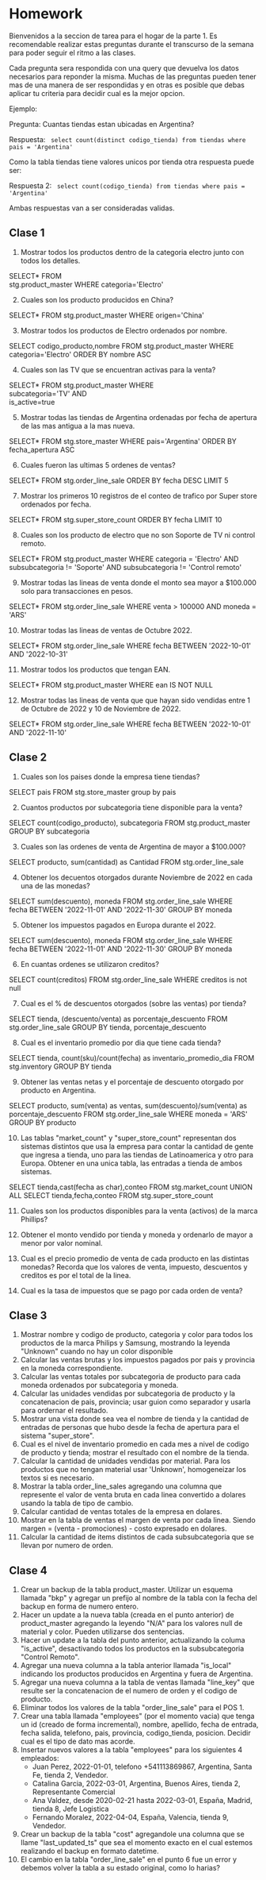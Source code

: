 # Homework

Bienvenidos a la seccion de tarea para el hogar de la parte 1. Es recomendable realizar estas preguntas durante el transcurso 
de la semana para poder seguir el ritmo a las clases.


Cada pregunta sera respondida con una query que devuelva los datos necesarios para reponder la misma. Muchas de las preguntas pueden tener 
mas de una manera de ser respondidas y en otras es posible que debas aplicar tu criteria para decidir cual es la mejor opcion. 

Ejemplo: 

Pregunta: Cuantas tiendas estan ubicadas en Argentina? 

Respuesta: ``` select count(distinct codigo_tienda) from tiendas where pais = 'Argentina'``` 

Como la tabla tiendas tiene valores unicos por tienda otra respuesta puede ser:

Respuesta 2: ``` select count(codigo_tienda) from tiendas where pais = 'Argentina'``` 

Ambas respuestas van a ser consideradas validas.


## Clase 1

1. Mostrar todos los productos dentro de la categoria electro junto con todos los detalles. 

SELECT* 
FROM 	
	stg.product_master
WHERE
	categoria='Electro'


2. Cuales son los producto producidos en China? 

SELECT* 
FROM 
	stg.product_master
WHERE 
	origen='China'

3. Mostrar todos los productos de Electro ordenados por nombre. 

SELECT 
	codigo_producto,nombre
FROM 
	stg.product_master
WHERE 
	categoria='Electro'
ORDER BY 
	nombre ASC

4. Cuales son las TV que se encuentran activas para la venta?

SELECT* 
FROM 
	stg.product_master
WHERE  
	subcategoria='TV' 
AND 	
	is_active=true

5. Mostrar todas las tiendas de Argentina ordenadas por fecha de apertura de las mas antigua a la mas nueva. 


SELECT* 
FROM
	stg.store_master
WHERE 
	pais='Argentina'
ORDER BY 
	fecha_apertura ASC

6. Cuales fueron las ultimas 5 ordenes de ventas? 

SELECT* 
FROM 
	stg.order_line_sale
ORDER BY 
	fecha DESC
LIMIT 5

7. Mostrar los primeros 10 registros de el conteo de trafico por Super store ordenados por fecha. 

SELECT* 
FROM 
	stg.super_store_count
ORDER BY 
	fecha
LIMIT 10

8. Cuales son los producto de electro que no son Soporte de TV ni control remoto. 

SELECT* 
FROM 
	stg.product_master
WHERE 
	categoria = 'Electro' 
AND 
	subsubcategoria != 'Soporte' AND subsubcategoria != 'Control remoto'

9. Mostrar todas las lineas de venta donde el monto sea mayor a $100.000 solo para transacciones en pesos.

SELECT* 
FROM 
	stg.order_line_sale
WHERE 
	venta > 100000 
AND 
	moneda = 'ARS'

10. Mostrar todas las lineas de ventas de Octubre 2022.

SELECT* 
FROM 
	stg.order_line_sale
WHERE 
	fecha BETWEEN '2022-10-01' AND '2022-10-31'

11. Mostrar todos los productos que tengan EAN.

SELECT* 
FROM
	stg.product_master
WHERE 
	ean IS NOT NULL


12. Mostrar todas las lineas de venta que que hayan sido vendidas entre 1 de Octubre de 2022 y 10 de Noviembre de 2022.

SELECT* 
FROM 
	stg.order_line_sale
WHERE 
	fecha BETWEEN '2022-10-01' AND '2022-11-10'


## Clase 2

1. Cuales son los paises donde la empresa tiene tiendas? 


SELECT 
	pais
FROM 
	stg.store_master
group by 
	pais


2. Cuantos productos por subcategoria tiene disponible para la venta? 


SELECT 
	count(codigo_producto),
	subcategoria
FROM 
	stg.product_master
GROUP BY 
	subcategoria

3. Cuales son las ordenes de venta de Argentina de mayor a $100.000? 

SELECT
	producto,
	sum(cantidad) as Cantidad
FROM 
	stg.order_line_sale

4. Obtener los decuentos otorgados durante Noviembre de 2022 en cada una de las monedas?

SELECT 
	sum(descuento),
	moneda
FROM 
	stg.order_line_sale
WHERE  
	fecha  BETWEEN '2022-11-01' AND '2022-11-30'
GROUP BY
	moneda

5. Obtener los impuestos pagados en Europa durante el 2022. 

SELECT 
	sum(descuento),
	moneda
FROM 
	stg.order_line_sale
WHERE  
	fecha  BETWEEN '2022-11-01' AND '2022-11-30'
GROUP BY
	moneda
	
6. En cuantas ordenes se utilizaron creditos? 

SELECT 
	count(creditos)
FROM
	stg.order_line_sale
WHERE
	creditos is not null
	
7. Cual es el % de descuentos otorgados (sobre las ventas) por tienda?

SELECT 
	tienda,
	(descuento/venta) as porcentaje_descuento
FROM
	stg.order_line_sale
GROUP BY 
	tienda,
	porcentaje_descuento

8. Cual es el inventario promedio por dia que tiene cada tienda?


SELECT 
	tienda,
	count(sku)/count(fecha) as inventario_promedio_dia
FROM
	stg.inventory
GROUP BY 
	tienda

9. Obtener las ventas netas y el porcentaje de descuento otorgado por producto en Argentina. 

SELECT
	producto,
	sum(venta) as ventas,
	sum(descuento)/sum(venta) as porcentaje_descuento
FROM 
	stg.order_line_sale
WHERE 
	moneda = 'ARS'
GROUP BY 
	producto

10. Las tablas "market_count" y "super_store_count" representan dos sistemas distintos que usa la empresa para contar la cantidad de gente que ingresa a tienda, uno para las tiendas de Latinoamerica y otro para Europa. Obtener en una unica tabla, las entradas a tienda de ambos sistemas. 

SELECT 
	tienda,cast(fecha as char),conteo
FROM
	stg.market_count
UNION ALL
SELECT 
	tienda,fecha,conteo
FROM
	stg.super_store_count
	
	
11. Cuales son los productos disponibles para la venta (activos) de la marca Phillips? 

12. Obtener el monto vendido por tienda y moneda y ordenarlo de mayor a menor por valor nominal. 

13. Cual es el precio promedio de venta de cada producto en las distintas monedas? Recorda que los valores de venta, impuesto, descuentos y creditos es por el total de la linea.

14. Cual es la tasa de impuestos que se pago por cada orden de venta?


## Clase 3

1. Mostrar nombre y codigo de producto, categoria y color para todos los productos de la marca Philips y Samsung, mostrando la leyenda "Unknown" cuando no hay un color disponible
2. Calcular las ventas brutas y los impuestos pagados por pais y provincia en la moneda correspondiente.
3. Calcular las ventas totales por subcategoria de producto para cada moneda ordenados por subcategoria y moneda.
4. Calcular las unidades vendidas por subcategoria de producto y la concatenacion de pais, provincia; usar guion como separador y usarla para ordernar el resultado.
5. Mostrar una vista donde sea vea el nombre de tienda y la cantidad de entradas de personas que hubo desde la fecha de apertura para el sistema "super_store". 
6. Cual es el nivel de inventario promedio en cada mes a nivel de codigo de producto y tienda; mostrar el resultado con el nombre de la tienda.
7. Calcular la cantidad de unidades vendidas por material. Para los productos que no tengan material usar 'Unknown', homogeneizar los textos si es necesario.
8. Mostrar la tabla order_line_sales agregando una columna que represente el valor de venta bruta en cada linea convertido a dolares usando la tabla de tipo de cambio.
9. Calcular cantidad de ventas totales de la empresa en dolares.
10. Mostrar en la tabla de ventas el margen de venta por cada linea. Siendo margen = (venta - promociones) - costo expresado en dolares.
11. Calcular la cantidad de items distintos de cada subsubcategoria que se llevan por numero de orden.



## Clase 4 
1. Crear un backup de la tabla product_master. Utilizar un esquema llamada "bkp" y agregar un prefijo al nombre de la tabla con la fecha del backup en forma de numero entero.
2. Hacer un update a la nueva tabla (creada en el punto anterior) de product_master agregando la leyendo "N/A" para los valores null de material y color. Pueden utilizarse dos sentencias.
3. Hacer un update a la tabla del punto anterior, actualizando la columa "is_active", desactivando todos los productos en la subsubcategoria "Control Remoto". 
4. Agregar una nueva columna a la tabla anterior llamada "is_local" indicando los productos producidos en Argentina y fuera de Argentina.
5. Agregar una nueva columna a la tabla de ventas llamada "line_key" que resulte ser la concatenacion de el numero de orden y el codigo de producto.  
6. Eliminar todos los valores de la tabla "order_line_sale" para el POS 1.
7. Crear una tabla llamada "employees" (por el momento vacia) que tenga un id (creado de forma incremental), nombre, apellido, fecha de entrada, fecha salida, telefono, pais, provincia, codigo_tienda, posicion. Decidir cual es el tipo de dato mas acorde.
8. Insertar nuevos valores a la tabla "employees" para los siguientes 4 empleados: 
	- Juan Perez, 2022-01-01, telefono +541113869867, Argentina, Santa Fe, tienda 2, Vendedor. 
	- Catalina Garcia, 2022-03-01, Argentina, Buenos Aires, tienda 2, Representante Comercial
	- Ana Valdez, desde 2020-02-21 hasta 2022-03-01, España, Madrid, tienda 8, Jefe Logistica
	- Fernando Moralez, 2022-04-04, España, Valencia, tienda 9, Vendedor.
9. Crear un backup de la tabla "cost" agregandole una columna que se llame "last_updated_ts" que sea el momento exacto en el cual estemos realizando el backup en formato datetime.
10. El cambio en la tabla "order_line_sale" en el punto 6 fue un error y debemos volver la tabla a su estado original, como lo harias?
